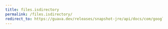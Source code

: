 ```yaml
---
title: files.isdirectory
permalink: /files.isdirectory/
redirect_to: https://guava.dev/releases/snapshot-jre/api/docs/com/google/common/io/Files.html#isDirectory--
---
```

